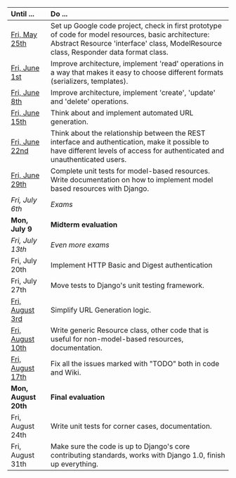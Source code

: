 | Until ... | Do ... |
|:----------|:-------|
| [Fri, May 25th](http://groups.google.com/group/django-developers/browse_thread/thread/bbdacc7a5ddb8f6e) | Set up Google code project, check in first prototype of code for model resources, basic architecture: Abstract Resource 'interface' class, ModelResource class, Responder data format class. |
| [Fri, June 1st](http://groups.google.com/group/django-developers/browse_thread/thread/dba61590280c57a7) | Improve architecture, implement 'read' operations in a way that makes it easy to choose different formats (serializers, templates). |
| [Fri, June 8th](http://groups.google.com/group/django-developers/browse_thread/thread/6b72169b05701a6) | Improve architecture, implement 'create', 'update' and 'delete' operations.|
| [Fri, June 15th](http://groups.google.com/group/django-developers/browse_thread/thread/a9f6cd8d2da8de77) | Think about and implement automated URL generation.|
| [Fri, June 22nd](http://groups.google.com/group/django-developers/browse_thread/thread/4278ea1ad73f68f1/) | Think about the relationship between the REST interface and authentication, make it possible to have different levels of access for authenticated and unauthenticated users.|
| [Fri, June 29th](http://groups.google.com/group/django-developers/browse_thread/thread/7959e227816cf7ab) | Complete unit tests for model-based resources. Write documentation on how to implement model based resources with Django.|
| _Fri, July 6th_ | _Exams_ |
| **Mon, July 9** | **Midterm evaluation** |
| _Fri, July 13th_ | _Even more exams_ |
| Fri, July 20th | Implement HTTP Basic and Digest authentication  |
| Fri, July 27th | Move tests to Django's unit testing framework. |
| [Fri, August 3rd](http://groups.google.com/group/django-developers/browse_thread/thread/f86bd8ea6579baaa) | Simplify URL Generation logic. |
| [Fri, August 10th](http://groups.google.com/group/django-developers/browse_thread/thread/531cfb79dc4caa02) | Write generic Resource class, other code that is useful for non-model-based resources, documentation. |
| [Fri, August 17th](http://groups.google.com/group/django-developers/browse_thread/thread/b22bea68916475ee) | Fix all the issues marked with "TODO" both in code and Wiki. |
| **Mon, August 20th** | **Final evaluation** |
| Fri, August 24th | Write unit tests for corner cases, documentation. |
| Fri, August 31th | Make sure the code is up to Django's core contributing standards, works with Django 1.0, finish up everything. |